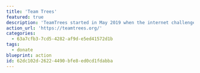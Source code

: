 ```yaml
---
title: 'Team Trees'
featured: true
description: 'TeamTrees started in May 2019 when the internet challenged [Mr. Beast](https://twitter.com/MrBeastYT) to plant 20 million trees to commemorate hitting the 20M subscriber milestone. Fans then suggested he band together with a bunch of other YouTubers and influencers to make it happen.'
action_url: 'https://teamtrees.org/'
categories:
  - 63a7cfb3-7cd5-4282-af9d-e5ed41572d1b
tags:
  - donate
blueprint: action
id: 62dc102d-2622-4490-bfe8-ed0cd1fdabba
---
```

